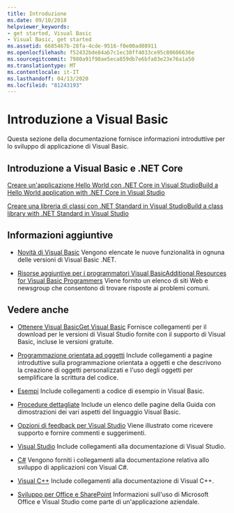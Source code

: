 ```yaml
---
title: Introduzione
ms.date: 09/10/2018
helpviewer_keywords:
- get started, Visual Basic
- Visual Basic, get started
ms.assetid: 6685467b-28fa-4cde-9516-f0e00ad08911
ms.openlocfilehash: f52432bde84ab7c1ec30ff4033ce95c80606636e
ms.sourcegitcommit: 7980a91f90ae5eca859db7e6bfa03e23e76a1a50
ms.translationtype: MT
ms.contentlocale: it-IT
ms.lasthandoff: 04/13/2020
ms.locfileid: "81243193"
---
```

# <a name="get-started-with-visual-basic"></a>Introduzione a Visual Basic

Questa sezione della documentazione fornisce informazioni introduttive per lo sviluppo di applicazione di Visual Basic.

## <a name="get-started-with-visual-basic-and-net-core"></a>Introduzione a Visual Basic e .NET Core

[Creare un'applicazione Hello World con .NET Core in Visual StudioBuild a Hello World application with .NET Core in Visual Studio](../../core/tutorials/with-visual-studio.md)

[Creare una libreria di classi con .NET Standard in Visual StudioBuild a class library with .NET Standard in Visual Studio](../../core/tutorials/library-with-visual-studio.md)

## <a name="additional-information"></a>Informazioni aggiuntive

- [Novità di Visual Basic](whats-new.md) Vengono elencate le nuove funzionalità in ognuna delle versioni di Visual Basic .NET.

- [Risorse aggiuntive per i programmatori Visual BasicAdditional Resources for Visual Basic Programmers](additional-resources.md) Viene fornito un elenco di siti Web e newsgroup che consentono di trovare risposte ai problemi comuni.

## <a name="see-also"></a>Vedere anche

- [Ottenere Visual BasicGet Visual Basic](https://visualstudio.microsoft.com/downloads/?utm_medium=microsoft&utm_source=docs.microsoft.com&utm_campaign=inline+link&utm_content=download+vs2019) Fornisce collegamenti per il download per le versioni di Visual Studio fornite con il supporto di Visual Basic, incluse le versioni gratuite.

- [Programmazione orientata ad oggetti](../programming-guide/concepts/object-oriented-programming.md) Include collegamenti a pagine introduttive sulla programmazione orientata a oggetti e che descrivono la creazione di oggetti personalizzati e l'uso degli oggetti per semplificare la scrittura del codice.

- [Esempi](https://github.com/dotnet/docs/tree/master/samples/snippets/visualbasic) Include collegamenti a codice di esempio in Visual Basic.

- [Procedure dettagliate](../walkthroughs.md) Include un elenco delle pagine della Guida con dimostrazioni dei vari aspetti del linguaggio Visual Basic.

- [Opzioni di feedback per Visual Studio](/visualstudio/ide/feedback-options) Viene illustrato come ricevere supporto e fornire commenti e suggerimenti.

- [Visual Studio](/visualstudio/) Include collegamenti alla documentazione di Visual Studio.

- [C#](../../csharp/index.yml) Vengono forniti i collegamenti alla documentazione relativa allo sviluppo di applicazioni con Visual C#.

- [Visual C++](/cpp/) Include collegamenti alla documentazione di Visual C++.

- [Sviluppo per Office e SharePoint](/visualstudio/vsto/office-and-sharepoint-development-in-visual-studio) Informazioni sull'uso di Microsoft Office e Visual Studio come parte di un'applicazione aziendale.
